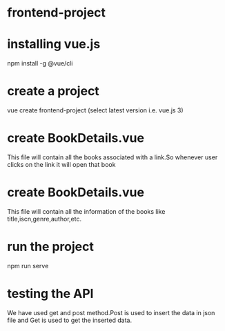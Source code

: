 # frontend-project

# installing vue.js

npm install -g @vue/cli

# create a project

vue create frontend-project (select latest version i.e. vue.js 3)

# create BookDetails.vue 

This file will contain all the books associated with a link.So whenever
user clicks on the link it will open that book

# create BookDetails.vue

This file will contain all the information of the books like title,iscn,genre,author,etc.

# run the project

npm run serve

# testing the API

We have used get and post method.Post is used to insert the data in json file and Get is used to get the inserted data.

